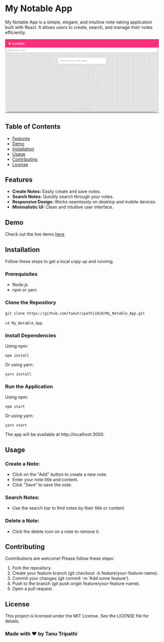 # My Notable App

My Notable App is a simple, elegant, and intuitive note-taking application built with React. It allows users to create, search, and manage their notes efficiently.

![Screenshot of a comment on a GitHub issue showing an image, added in the Markdown, of an Octocat smiling and raising a tentacle.](https://github.com/tanutripathi1810/My_Notable_App/blob/main/Screenshot%202024-06-29%20014015.png)



## Table of Contents

- [Features](#features)
- [Demo](#demo)
- [Installation](#installation)
- [Usage](#usage)
- [Contributing](#contributing)
- [License](#license)

## Features

- **Create Notes:** Easily create and save notes.
- **Search Notes:** Quickly search through your notes.
- **Responsive Design:** Works seamlessly on desktop and mobile devices.
- **Minimalistic UI:** Clean and intuitive user interface.

## Demo

Check out the live demo [here](https://github.com/tanutripathi1810/My_Notable_App).

## Installation

Follow these steps to get a local copy up and running.

### Prerequisites

- Node.js
- npm or yarn

### Clone the Repository

```
git clone https://github.com/tanutripathi1810/My_Notable_App.git

cd My_Notable_App
```


### Install Dependencies

 Using npm:
```
npm install
```

Or using yarn:
```
yarn install
```

### Run the Application
Using npm:
```
npm start
```
Or using yarn:
```
yarn start
```

The app will be available at http://localhost:3000.

## Usage

### Create a Note:

+ Click on the "Add" button to create a new note.
+ Enter your note title and content.
+ Click "Save" to save the note.

### Search Notes:

+ Use the search bar to find notes by their title or content.

### Delete a Note:

- Click the delete icon on a note to remove it.

## Contributing

Contributions are welcome! Please follow these steps:

1. Fork the repository.
2. Create your feature branch (git checkout -b feature/your-feature-name).
3. Commit your changes (git commit -m 'Add some feature').
4. Push to the branch (git push origin feature/your-feature-name).
5. Open a pull request.

## License
This project is licensed under the MIT License. See the LICENSE file for details.

### Made with ❤️ by Tanu Tripathi

